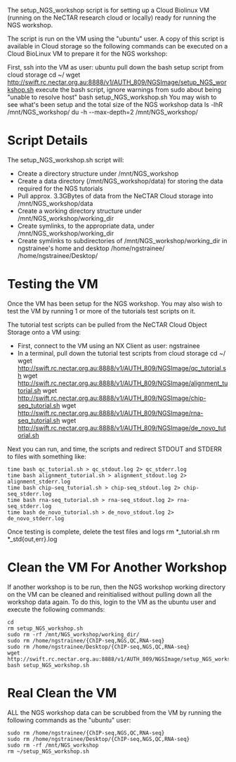 The setup_NGS_workshop script is for setting up a Cloud Biolinux VM (running on the NeCTAR research cloud or locally)
ready for running the NGS workshop.

The script is run on the VM using the "ubuntu" user. A copy of this script is available in Cloud storage
so the following commands can be executed on a Cloud BioLinux VM to prepare it for the NGS workshop:


First, ssh into the VM as user: ubuntu
pull down the bash setup script from cloud storage
    cd ~/
    wget http://swift.rc.nectar.org.au:8888/v1/AUTH_809/NGSImage/setup_NGS_workshop.sh
execute the bash script, ignore warnings from sudo about being "unable to resolve host"
    bash setup_NGS_workshop.sh
You may wish to see what's been setup and the total size of the NGS workshop data
    ls -lhR /mnt/NGS_workshop/
    du -h --max-depth=2 /mnt/NGS_workshop/



Script Details
==============
The setup_NGS_workshop.sh script will:
* Create a directory structure under /mnt/NGS_workshop
* Create a data directory (/mnt/NGS_workshop/data) for storing the data required for the NGS tutorials
* Pull approx. 3.3GBytes of data from the NeCTAR Cloud storage into /mnt/NGS_workshop/data
* Create a working directory structure under /mnt/NGS_workshop/working_dir
* Create symlinks, to the appropriate data, under /mnt/NGS_workshop/working_dir
* Create symlinks to subdirectories of /mnt/NGS_workshop/working_dir in ngstrainee's home and desktop
  /home/ngstrainee/
  /home/ngstrainee/Desktop/



Testing the VM
==============
Once the VM has been setup for the NGS workshop. You may also wish to test the VM by running 1 or more of
the tutorials test scripts on it.

The tutorial test scripts can be pulled from the NeCTAR Cloud Object Storage onto a VM using:

* First, connect to the VM using an NX Client as user: ngstrainee
* In a terminal, pull down the tutorial test scripts from cloud storage
    cd ~/
    wget http://swift.rc.nectar.org.au:8888/v1/AUTH_809/NGSImage/qc_tutorial.sh
    wget http://swift.rc.nectar.org.au:8888/v1/AUTH_809/NGSImage/alignment_tutorial.sh 
    wget http://swift.rc.nectar.org.au:8888/v1/AUTH_809/NGSImage/chip-seq_tutorial.sh
    wget http://swift.rc.nectar.org.au:8888/v1/AUTH_809/NGSImage/rna-seq_tutorial.sh
    wget http://swift.rc.nectar.org.au:8888/v1/AUTH_809/NGSImage/de_novo_tutorial.sh

Next you can run, and time, the scripts and redirect STDOUT and STDERR to files with something like:

    time bash qc_tutorial.sh > qc_stdout.log 2> qc_stderr.log
    time bash alignment_tutorial.sh > alignment_stdout.log 2> alignment_stderr.log
    time bash chip-seq_tutorial.sh > chip-seq_stdout.log 2> chip-seq_stderr.log
    time bash rna-seq_tutorial.sh > rna-seq_stdout.log 2> rna-seq_stderr.log
    time bash de_novo_tutorial.sh > de_novo_stdout.log 2> de_novo_stderr.log

Once testing is complete, delete the test files and logs
    rm *_tutorial.sh
    rm *_std{out,err}.log



Clean the VM For Another Workshop
=================================
If another workshop is to be run, then the NGS workshop working directory on the VM can be cleaned and
reinitialised without pulling down all the workshop data again. To do this, login to the VM as the ubuntu user
and execute the following commands:

    cd
    rm setup_NGS_workshop.sh
    sudo rm -rf /mnt/NGS_workshop/working_dir/
    sudo rm /home/ngstrainee/{ChIP-seq,NGS,QC,RNA-seq}
    sudo rm /home/ngstrainee/Desktop/{ChIP-seq,NGS,QC,RNA-seq}
    wget http://swift.rc.nectar.org.au:8888/v1/AUTH_809/NGSImage/setup_NGS_workshop.sh
    bash setup_NGS_workshop.sh



Real Clean the VM
=================
ALL the NGS workshop data can be scrubbed from the VM by running the following commands as the "ubuntu" user:

    sudo rm /home/ngstrainee/{ChIP-seq,NGS,QC,RNA-seq}
    sudo rm /home/ngstrainee/Desktop/{ChIP-seq,NGS,QC,RNA-seq}
    sudo rm -rf /mnt/NGS_workshop
    rm ~/setup_NGS_workshop.sh
    